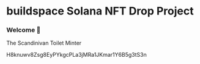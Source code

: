 # buildspace Solana NFT Drop Project
### Welcome 👋

The Scandinivan Toilet Minter 

H8knuwv8Zsg8EyPYkgcPLa3jMRa1JKmar1Y6B5g3tS3n
